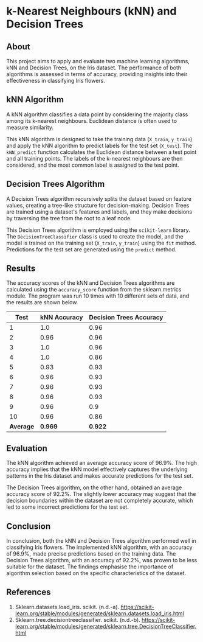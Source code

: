 # k-Nearest Neighbours (kNN) and Decision Trees

## About

This project aims to apply and evaluate two machine learning algorithms, kNN and Decision Trees, on the Iris dataset. The performance of both algorithms is assessed in terms of
accuracy, providing insights into their effectiveness in classifying Iris flowers.

## kNN Algorithm

A kNN algorithm classifies a data point by considering the majority class among its k-nearest neighbours. Euclidean distance is often used to measure similarity.

This kNN algorithm is designed to take the training data (`X_train`, `y_train`) and apply the kNN algorithm to predict labels for the test set (`X_test`). The `kNN_predict` function calculates the Euclidean distance between a test point and all training points. The labels of the k-nearest neighbours are then considered, and the most common label is assigned to the test point.

## Decision Trees Algorithm

A Decision Trees algorithm recursively splits the dataset based on feature values, creating a tree-like structure for decision-making. Decision Trees are trained using a dataset's features and labels, and they make decisions by traversing the tree from the root to a leaf node.

This Decision Trees algorithm is employed using the `scikit-learn` library. The `DecisionTreeClassifier` class is used to create the model, and the model is trained on the training set (`X_train`, `y_train`) using the `fit` method. Predictions for the test set are generated using the `predict` method.

## Results

The accuracy scores of the kNN and Decision Trees algorithms are calculated using the `accuracy_score` function from the sklearn.metrics module. The program was run 10 times with 10 different sets of data, and the results are shown below.

| **Test**    | **kNN Accuracy** | **Decision Trees Accuracy** |
| ----------- | ---------------- | --------------------------- |
| 1           | 1.0              | 0.96                        |
| 2           | 0.96             | 0.96                        |
| 3           | 1.0              | 0.96                        |
| 4           | 1.0              | 0.86                        |
| 5           | 0.93             | 0.93                        |
| 6           | 0.96             | 0.93                        |
| 7           | 0.96             | 0.93                        |
| 8           | 0.96             | 0.93                        |
| 9           | 0.96             | 0.9                         |
| 10          | 0.96             | 0.86                        |
| **Average** | **0.969**        | **0.922**                   |

## Evaluation

The kNN algorithm achieved an average accuracy score of 96.9%. The high accuracy implies that the kNN model effectively captures the underlying patterns in the Iris dataset and makes accurate predictions for the test set.

The Decision Trees algorithm, on the other hand, obtained an average accuracy score of 92.2%. The slightly lower accuracy may suggest that the decision boundaries within the dataset are not completely accurate, which led to some incorrect predictions for the test set.

## Conclusion

In conclusion, both the kNN and Decision Trees algorithm performed well in classifying Iris flowers. The implemented kNN algorithm, with an accuracy of 96.9%, made precise predictions based on the training data. The Decision Trees algorithm, with an accuracy of 92.2%, was proven to be less suitable for the dataset. The findings emphasise the importance of algorithm selection based on the specific characteristics of the dataset.

## References

1. Sklearn.datasets.load_iris. scikit. (n.d.-a). https://scikit-learn.org/stable/modules/generated/sklearn.datasets.load_iris.html
2. Sklearn.tree.decisiontreeclassifier. scikit. (n.d.-b). https://scikit-learn.org/stable/modules/generated/sklearn.tree.DecisionTreeClassifier.html
